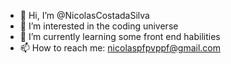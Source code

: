 - 👋 Hi, I’m @NicolasCostadaSilva
- 👀 I’m interested in the coding universe
- 🌱 I’m currently learning some front end habilities 
- 📫 How to reach me: nicolaspfpvppf@gmail.com
